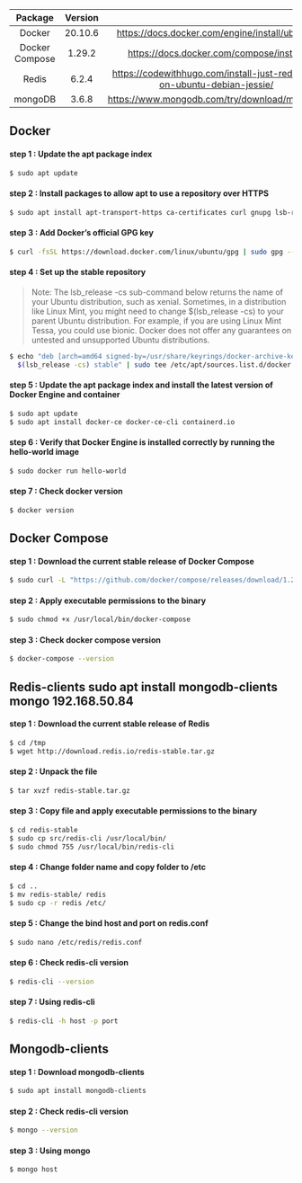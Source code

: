 |Package       |Version |                                               |
|:------------:|:------:|:---------------------------------------------:|
|Docker        |20.10.6 |https://docs.docker.com/engine/install/ubuntu/ |
|Docker Compose|1.29.2  |https://docs.docker.com/compose/install/       |
|Redis         |6.2.4   |https://codewithhugo.com/install-just-redis-cli-on-ubuntu-debian-jessie/|
|mongoDB       |3.6.8	  |https://www.mongodb.com/try/download/mongocli|

Docker
-----
#### step 1 : Update the apt package index
```bash
$ sudo apt update
```
#### step 2 : Install packages to allow apt to use a repository over HTTPS
```bash
$ sudo apt install apt-transport-https ca-certificates curl gnupg lsb-release
```
#### step 3 : Add Docker’s official GPG key
```bash
$ curl -fsSL https://download.docker.com/linux/ubuntu/gpg | sudo gpg --dearmor -o /usr/share/keyrings/docker-archive-keyring.gpg
```
#### step 4 : Set up the stable repository

> Note: The lsb_release -cs sub-command below returns the name of your Ubuntu distribution, such as xenial. 
> Sometimes, in a distribution like Linux Mint, you might need to change $(lsb_release -cs) to your parent Ubuntu distribution. 
> For example, if you are using Linux Mint Tessa, you could use bionic. 
> Docker does not offer any guarantees on untested and unsupported Ubuntu distributions.

```bash
$ echo "deb [arch=amd64 signed-by=/usr/share/keyrings/docker-archive-keyring.gpg] https://download.docker.com/linux/ubuntu \
  $(lsb_release -cs) stable" | sudo tee /etc/apt/sources.list.d/docker.list > /dev/null
```
#### step 5 : Update the apt package index and install the latest version of Docker Engine and container
```bash
$ sudo apt update
$ sudo apt install docker-ce docker-ce-cli containerd.io
```
#### step 6 : Verify that Docker Engine is installed correctly by running the hello-world image
```bash
$ sudo docker run hello-world
```
#### step 7 : Check docker version
```bash
$ docker version
```
Docker Compose
-----
#### step 1 : Download the current stable release of Docker Compose
```bash
$ sudo curl -L "https://github.com/docker/compose/releases/download/1.29.2/docker-compose-$(uname -s)-$(uname -m)" -o /usr/local/bin/docker-compose
```
#### step 2 : Apply executable permissions to the binary
```bash
$ sudo chmod +x /usr/local/bin/docker-compose
```
#### step 3 : Check docker compose version
```bash
$ docker-compose --version
```
Redis-clients sudo apt install mongodb-clients mongo 192.168.50.84
-----
#### step 1 : Download the current stable release of Redis
```bash
$ cd /tmp
$ wget http://download.redis.io/redis-stable.tar.gz
```
#### step 2 : Unpack the file
```bash
$ tar xvzf redis-stable.tar.gz
```
#### step 3 : Copy file and apply executable permissions to the binary
```bash
$ cd redis-stable
$ sudo cp src/redis-cli /usr/local/bin/
$ sudo chmod 755 /usr/local/bin/redis-cli
```
#### step 4 : Change folder name and copy folder to /etc
```bash
$ cd ..
$ mv redis-stable/ redis
$ sudo cp -r redis /etc/
```
#### step 5 : Change the bind host and port on redis.conf
```bash
$ sudo nano /etc/redis/redis.conf
```
#### step 6 : Check redis-cli version
```bash
$ redis-cli --version
```
#### step 7 : Using redis-cli
```bash
$ redis-cli -h host -p port
```
Mongodb-clients
-----
#### step 1 : Download mongodb-clients
```bash
$ sudo apt install mongodb-clients
```
#### step 2 : Check redis-cli version
```bash
$ mongo --version
```
#### step 3 : Using mongo
```bash
$ mongo host
```
